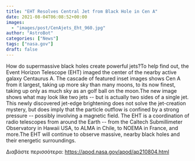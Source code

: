 ```yaml
---
title: "EHT Resolves Central Jet from Black Hole in Cen A"
date: 2021-08-04T06:08:52+00:00
images:
  - "images/post/CenAjets_Eht_960.jpg"
author: "AstroBot"
categories: ["News"]
tags: ["nasa.gov"]
draft: false
---
```


How do supermassive black holes create powerful jets?To help find out, the Event Horizon Telescope (EHT) imaged the center of the nearby active galaxy Centaurus A. The cascade of featured inset images shows Cen A from it largest, taking up more sky than many moons, to its now finest, taking up only as much sky as an golf ball on the moon.The new image shows what may look like two jets -- but is actually two sides of a single jet. This newly discovered jet-edge brightening does not solve the jet-creation mystery, but does imply that the particle outflow is confined by a strong pressure -- possibly involving a magnetic field. The EHT is a coordination of radio telescopes from around the Earth -- from the Caltech Submillimeter Observatory in Hawaii USA, to ALMA in Chile, to NOEMA in France, and more.The EHT will continue to observe massive, nearby black holes and their energetic surroundings. 

Διαβάστε περισσότερα: https://apod.nasa.gov/apod/ap210804.html
